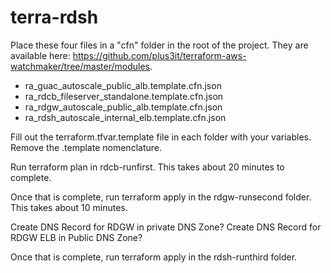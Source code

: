 # terra-rdsh

Place these four files in a "cfn" folder in the root of the project.  They are available here: https://github.com/plus3it/terraform-aws-watchmaker/tree/master/modules.

* ra_guac_autoscale_public_alb.template.cfn.json
* ra_rdcb_fileserver_standalone.template.cfn.json
* ra_rdgw_autoscale_public_alb.template.cfn.json
* ra_rdsh_autoscale_internal_elb.template.cfn.json


Fill out the terraform.tfvar.template file in each folder with your variables.  Remove the .template nomenclature.

Run terraform plan in rdcb-runfirst.  This takes about 20 minutes to complete.

Once that is complete, run terraform apply in the rdgw-runsecond folder.  This takes about 10 minutes.

Create DNS Record for RDGW in private DNS Zone?
Create DNS Record for RDGW ELB in Public DNS Zone?


Once that is complete, run terraform apply in the rdsh-runthird folder.
